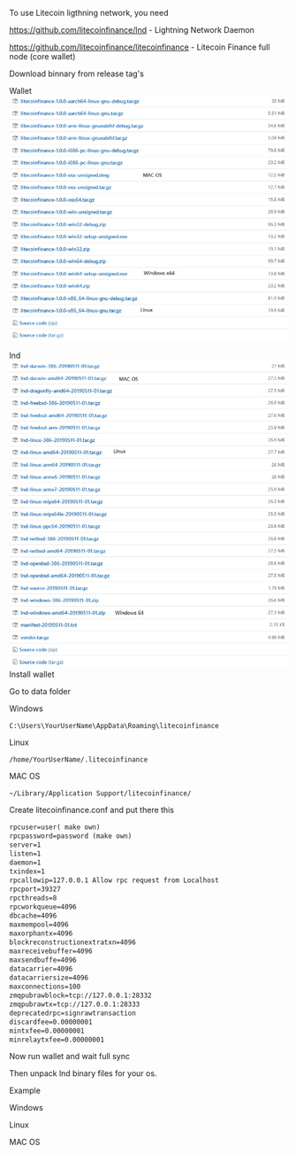 To use Litecoin ligthning network, you need 

https://github.com/litecoinfinance/lnd - Lightning Network Daemon

https://github.com/litecoinfinance/litecoinfinance - Litecoin Finance full node (core wallet)


Download binnary from release tag's


Wallet <br>
<img src="Downloadswallet.png">


lnd <br>
<img src="Downloadslnd.png">
<br>
Install wallet

Go to data folder

Windows
```
C:\Users\YourUserName\AppData\Roaming\litecoinfinance
```
Linux
```
/home/YourUserName/.litecoinfinance
```
MAC OS 
```
~/Library/Application Support/litecoinfinance/
```

Create litecoinfinance.conf and put there this

```
rpcuser=user( make own)
rpcpassword=password (make own)
server=1
listen=1
daemon=1
txindex=1
rpcallowip=127.0.0.1 Allow rpc request from Localhost
rpcport=39327
rpcthreads=8
rpcworkqueue=4096
dbcache=4096
maxmempool=4096
maxorphantx=4096
blockreconstructionextratxn=4096
maxreceivebuffer=4096
maxsendbuffe=4096
datacarrier=4096
datacarriersize=4096
maxconnections=100
zmqpubrawblock=tcp://127.0.0.1:28332
zmqpubrawtx=tcp://127.0.0.1:28333
deprecatedrpc=signrawtransaction
discardfee=0.00000001
mintxfee=0.00000001
minrelaytxfee=0.00000001
```
Now run wallet and wait full sync

Then unpack lnd binary files for your os.

Example

Windows

Linux

MAC OS
